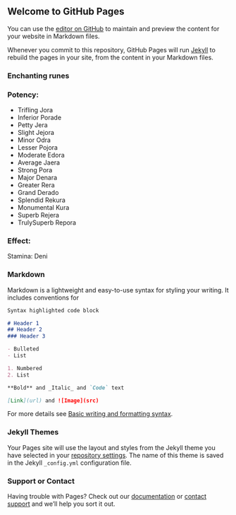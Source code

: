 ## Welcome to GitHub Pages

You can use the [editor on GitHub](https://github.com/vivainio/eso/edit/gh-pages/index.md) to maintain and preview the content for your website in Markdown files.

Whenever you commit to this repository, GitHub Pages will run [Jekyll](https://jekyllrb.com/) to rebuild the pages in your site, from the content in your Markdown files.

### Enchanting runes

### Potency:


- Trifling 	Jora
- Inferior 	Porade 
- Petty 	Jera 
- Slight 	Jejora 
- Minor 	Odra 
- Lesser 	Pojora 
- Moderate 	Edora 
- Average 	Jaera 
- Strong 	Pora
- Major 	Denara 
- Greater 	Rera 
- Grand 	Derado 
- Splendid 	Rekura 
- Monumental 	Kura 
- Superb 	Rejera 
- TrulySuperb 	Repora

### Effect:

Stamina: Deni



### Markdown

Markdown is a lightweight and easy-to-use syntax for styling your writing. It includes conventions for

```markdown
Syntax highlighted code block

# Header 1
## Header 2
### Header 3

- Bulleted
- List

1. Numbered
2. List

**Bold** and _Italic_ and `Code` text

[Link](url) and ![Image](src)
```

For more details see [Basic writing and formatting syntax](https://docs.github.com/en/github/writing-on-github/getting-started-with-writing-and-formatting-on-github/basic-writing-and-formatting-syntax).

### Jekyll Themes

Your Pages site will use the layout and styles from the Jekyll theme you have selected in your [repository settings](https://github.com/vivainio/eso/settings/pages). The name of this theme is saved in the Jekyll `_config.yml` configuration file.

### Support or Contact

Having trouble with Pages? Check out our [documentation](https://docs.github.com/categories/github-pages-basics/) or [contact support](https://support.github.com/contact) and we’ll help you sort it out.
